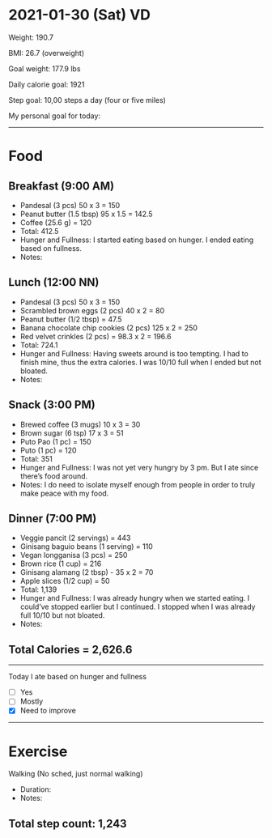 # 2021-01-30 (Sat) VD

Weight: 190.7

BMI: 26.7 (overweight)

Goal weight: 177.9 lbs

Daily calorie goal: 1921

Step goal: 10,00 steps a day (four or five miles)

My personal goal for today:

---

# Food

## Breakfast (9:00 AM)

- Pandesal (3 pcs) 50 x 3 = 150
- Peanut butter (1.5 tbsp) 95 x 1.5 = 142.5
- Coffee (25.6 g) = 120
- Total: 412.5
- Hunger and Fullness: I started eating based on hunger. I ended eating based on fullness.
- Notes:

## Lunch (12:00 NN)

- Pandesal (3 pcs) 50 x 3 = 150
- Scrambled brown eggs (2 pcs) 40 x 2 = 80
- Peanut butter (1/2 tbsp) = 47.5
- Banana chocolate chip cookies (2 pcs) 125 x 2 = 250
- Red velvet crinkles (2 pcs) = 98.3 x 2 = 196.6
- Total: 724.1
- Hunger and Fullness: Having sweets around is too tempting. I had to finish mine, thus the extra calories. I was 10/10 full when I ended but not bloated.
- Notes:

## Snack (3:00 PM)

- Brewed coffee (3 mugs) 10 x 3 = 30
- Brown sugar (6 tsp) 17 x 3 = 51
- Puto Pao (1 pc) = 150
- Puto (1 pc) = 120
- Total: 351
- Hunger and Fullness: I was not yet very hungry by 3 pm. But I ate since there’s food around.
- Notes: I do need to isolate myself enough from people in order to truly make peace with my food.

## Dinner (7:00 PM)

- Veggie pancit (2 servings) = 443
- Ginisang baguio beans (1 serving) = 110
- Vegan longganisa (3 pcs) = 250
- Brown rice (1 cup) = 216
- Ginisang alamang (2 tbsp) - 35 x 2 = 70
- Apple slices (1/2 cup) = 50
- Total: 1,139
- Hunger and Fullness: I was already hungry when we started eating. I could’ve stopped earlier but I continued. I stopped when I was already full 10/10 but not bloated.
- Notes:

## Total Calories = 2,626.6

---

Today I ate based on hunger and fullness

- [ ] Yes
- [ ] Mostly
- [x] Need to improve

---

# Exercise

Walking (No sched, just normal walking)

- Duration:
- Notes:

## Total step count: 1,243

